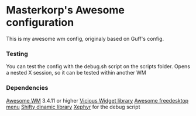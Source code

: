 Masterkorp's Awesome configuration
==================================
This is my awesome wm config, originaly based on Guff's config.

### Testing
You can test the config with the debug.sh script on the scripts folder. Opens a
nested X session, so it can be tested within another WM

### Dependencies
[Awesome WM](http://awesome.naquadah.org/) 3.4.11 or higher
[Vicious Widget library](https://github.com/masterkorp/Vicious)
[Awesome freedesktop menu](https://github.com/terceiro/awesome-freedesktop/tree)
[Shifty dinamic library](https://github.com/bioe007/awesome-shifty)
[Xephyr](http://www.freedesktop.org/wiki/Software/Xephyr) for the debug script
